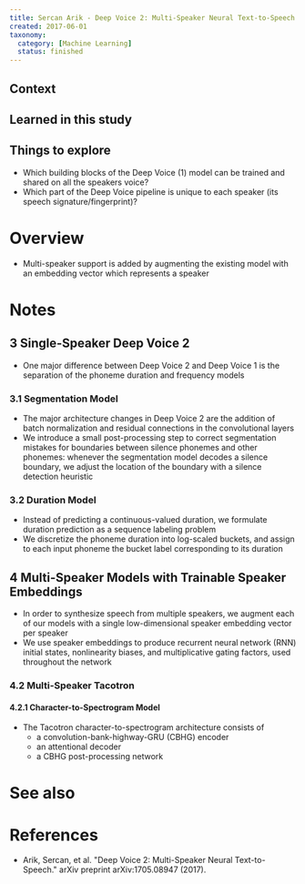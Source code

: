 ```yaml
---
title: Sercan Arik - Deep Voice 2: Multi-Speaker Neural Text-to-Speech (2017)
created: 2017-06-01
taxonomy:
  category: [Machine Learning]
  status: finished
---
```


## Context

## Learned in this study

## Things to explore
* Which building blocks of the Deep Voice (1) model can be trained and shared on all the speakers voice?
* Which part of the Deep Voice pipeline is unique to each speaker (its speech signature/fingerprint)?

# Overview
* Multi-speaker support is added by augmenting the existing model with an embedding vector which represents a speaker

# Notes
## 3 Single-Speaker Deep Voice 2
* One major difference between Deep Voice 2 and Deep Voice 1 is the separation of the phoneme duration and frequency models

### 3.1 Segmentation Model
* The major architecture changes in Deep Voice 2 are the addition of batch normalization and residual connections in the convolutional layers
* We introduce a small post-processing step to correct segmentation mistakes for boundaries between silence phonemes and other phonemes: whenever the segmentation model decodes a silence boundary, we adjust the location of the boundary with a silence detection heuristic

### 3.2 Duration Model
* Instead of predicting a continuous-valued duration, we formulate duration prediction as a sequence labeling problem
* We discretize the phoneme duration into log-scaled buckets, and assign to each input phoneme the bucket label corresponding to its duration

## 4 Multi-Speaker Models with Trainable Speaker Embeddings
* In order to synthesize speech from multiple speakers, we augment each of our models with a single low-dimensional speaker embedding vector per speaker
* We use speaker embeddings to produce recurrent neural network (RNN) initial states, nonlinearity biases, and multiplicative gating factors, used throughout the network

### 4.2 Multi-Speaker Tacotron
#### 4.2.1 Character-to-Spectrogram Model
* The Tacotron character-to-spectrogram architecture consists of
	* a convolution-bank-highway-GRU (CBHG) encoder
	* an attentional decoder
	* a CBHG post-processing network

# See also

# References
* Arik, Sercan, et al. "Deep Voice 2: Multi-Speaker Neural Text-to-Speech." arXiv preprint arXiv:1705.08947 (2017).